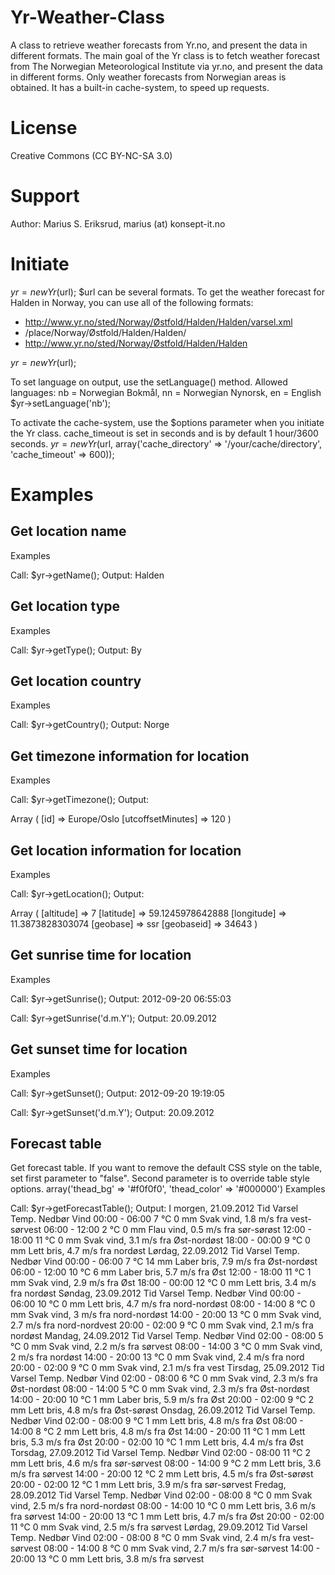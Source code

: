 Yr-Weather-Class
================

A class to retrieve weather forecasts from Yr.no, and present the data in different formats.
The main goal of the Yr class is to fetch weather forecast from The Norwegian Meteorological Institute via yr.no, and present the data in different forms. Only weather forecasts from Norwegian areas is obtained.
It has a built-in cache-system, to speed up requests.

License
================

Creative Commons (CC BY-NC-SA 3.0)

Support
================

Author: Marius S. Eriksrud, marius (at) konsept-it.no

Initiate
================

$yr = new Yr($url);
$url can be several formats. To get the weather forecast for Halden in Norway, you can use all of the following formats:
* http://www.yr.no/sted/Norway/Østfold/Halden/Halden/varsel.xml
* /place/Norway/Østfold/Halden/Halden/
* http://www.yr.no/sted/Norway/Østfold/Halden/Halden

$yr = new Yr($url);

To set language on output, use the setLanguage() method.
Allowed languages: nb = Norwegian Bokmål, nn = Norwegian Nynorsk, en = English
$yr->setLanguage('nb');

To activate the cache-system, use the $options parameter when you initiate the Yr class. cache_timeout is set in seconds and is by default 1 hour/3600 seconds.
$yr = new Yr($url, array('cache_directory' => '/your/cache/directory', 'cache_timeout' => 600));

Examples
================

Get location name
----------------

Examples

Call: $yr->getName();
Output: Halden

Get location type
----------------

Examples

Call: $yr->getType();
Output: By

Get location country
----------------

Examples

Call: $yr->getCountry();
Output: Norge

Get timezone information for location
----------------

Examples

Call: $yr->getTimezone();
Output:

Array
(
    [id] => Europe/Oslo
    [utcoffsetMinutes] => 120
)

Get location information for location
----------------

Examples

Call: $yr->getLocation();
Output:

Array
(
    [altitude] => 7
    [latitude] => 59.1245978642888
    [longitude] => 11.3873828303074
    [geobase] => ssr
    [geobaseid] => 34643
)

Get sunrise time for location
----------------

Examples

Call: $yr->getSunrise();
Output: 2012-09-20 06:55:03

Call: $yr->getSunrise('d.m.Y');
Output: 20.09.2012

Get sunset time for location
----------------

Examples

Call: $yr->getSunset();
Output: 2012-09-20 19:19:05

Call: $yr->getSunset('d.m.Y');
Output: 20.09.2012

Forecast table
----------------

Get forecast table.
If you want to remove the default CSS style on the table, set first parameter to "false".
Second parameter is to override table style options. array('thead_bg' => '#f0f0f0', 'thead_color' => '#000000')
Examples

Call: $yr->getForecastTable();
Output:
I morgen, 21.09.2012 Tid	Varsel	Temp.	Nedbør	Vind
00:00 - 06:00		7 ℃	0 mm	Svak vind, 1.8 m/s fra vest-sørvest
06:00 - 12:00		2 ℃	0 mm	Flau vind, 0.5 m/s fra sør-sørøst
12:00 - 18:00		11 ℃	0 mm	Svak vind, 3.1 m/s fra Øst-nordøst
18:00 - 00:00		9 ℃	0 mm	Lett bris, 4.7 m/s fra nordøst
Lørdag, 22.09.2012 Tid	Varsel	Temp.	Nedbør	Vind
00:00 - 06:00		7 ℃	14 mm	Laber bris, 7.9 m/s fra Øst-nordøst
06:00 - 12:00		10 ℃	6 mm	Laber bris, 5.7 m/s fra Øst
12:00 - 18:00		11 ℃	1 mm	Svak vind, 2.9 m/s fra Øst
18:00 - 00:00		12 ℃	0 mm	Lett bris, 3.4 m/s fra nordøst
Søndag, 23.09.2012 Tid	Varsel	Temp.	Nedbør	Vind
00:00 - 06:00		10 ℃	0 mm	Lett bris, 4.7 m/s fra nord-nordøst
08:00 - 14:00		8 ℃	0 mm	Svak vind, 3 m/s fra nord-nordøst
14:00 - 20:00		13 ℃	0 mm	Svak vind, 2.7 m/s fra nord-nordvest
20:00 - 02:00		9 ℃	0 mm	Svak vind, 2.1 m/s fra nordøst
Mandag, 24.09.2012 Tid	Varsel	Temp.	Nedbør	Vind
02:00 - 08:00		5 ℃	0 mm	Svak vind, 2.2 m/s fra sørvest
08:00 - 14:00		3 ℃	0 mm	Svak vind, 2 m/s fra nordøst
14:00 - 20:00		13 ℃	0 mm	Svak vind, 2.4 m/s fra nord
20:00 - 02:00		9 ℃	0 mm	Svak vind, 2.1 m/s fra vest
Tirsdag, 25.09.2012 Tid	Varsel	Temp.	Nedbør	Vind
02:00 - 08:00		6 ℃	0 mm	Svak vind, 2.3 m/s fra Øst-nordøst
08:00 - 14:00		5 ℃	0 mm	Svak vind, 2.3 m/s fra Øst-nordøst
14:00 - 20:00		10 ℃	1 mm	Laber bris, 5.9 m/s fra Øst
20:00 - 02:00		9 ℃	2 mm	Lett bris, 4.8 m/s fra Øst-sørøst
Onsdag, 26.09.2012 Tid	Varsel	Temp.	Nedbør	Vind
02:00 - 08:00		9 ℃	1 mm	Lett bris, 4.8 m/s fra Øst
08:00 - 14:00		8 ℃	2 mm	Lett bris, 4.8 m/s fra Øst
14:00 - 20:00		11 ℃	1 mm	Lett bris, 5.3 m/s fra Øst
20:00 - 02:00		10 ℃	1 mm	Lett bris, 4.4 m/s fra Øst
Torsdag, 27.09.2012 Tid	Varsel	Temp.	Nedbør	Vind
02:00 - 08:00		11 ℃	2 mm	Lett bris, 4.6 m/s fra sør-sørvest
08:00 - 14:00		9 ℃	2 mm	Lett bris, 3.6 m/s fra sørvest
14:00 - 20:00		12 ℃	2 mm	Lett bris, 4.5 m/s fra Øst-sørøst
20:00 - 02:00		12 ℃	1 mm	Lett bris, 3.9 m/s fra sør-sørvest
Fredag, 28.09.2012 Tid	Varsel	Temp.	Nedbør	Vind
02:00 - 08:00		8 ℃	0 mm	Svak vind, 2.5 m/s fra nord-nordøst
08:00 - 14:00		10 ℃	0 mm	Lett bris, 3.6 m/s fra sørvest
14:00 - 20:00		13 ℃	1 mm	Lett bris, 4.7 m/s fra Øst
20:00 - 02:00		11 ℃	0 mm	Svak vind, 2.5 m/s fra sørvest
Lørdag, 29.09.2012 Tid	Varsel	Temp.	Nedbør	Vind
02:00 - 08:00		8 ℃	0 mm	Svak vind, 2.4 m/s fra vest-sørvest
08:00 - 14:00		8 ℃	0 mm	Svak vind, 2.7 m/s fra sør-sørvest
14:00 - 20:00		13 ℃	0 mm	Lett bris, 3.8 m/s fra sørvest
